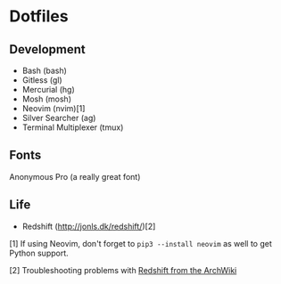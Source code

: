 # Dotfiles

## Development
* Bash (bash)
* Gitless (gl)
* Mercurial (hg)
* Mosh (mosh)
* Neovim (nvim)[1]
* Silver Searcher (ag)
* Terminal Multiplexer (tmux)

## Fonts
Anonymous Pro (a really great font)

## Life
* Redshift (http://jonls.dk/redshift/)[2]

[1] If using Neovim, don't forget to `pip3 --install neovim` as well to get Python support.

[2] Troubleshooting problems with [Redshift from the ArchWiki](https://wiki.archlinux.org/index.php/Redshift)
